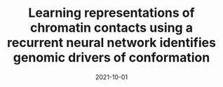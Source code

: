 ---
title: "Learning representations of chromatin contacts using a recurrent neural network identifies genomic drivers of conformation"
collection: publications
status: published
permalink: /publications/hiclstm
excerpt: 'Despite the availability of chromatin conformation capture experiments, discerning the relationship between the 1D genome and 3D conformation remains a challenge, which limits our understanding of their affect on gene expression and disease. We propose Hi-C-LSTM, a method that produces low-dimensional latent representations that summarize intra-chromosomal Hi-C contacts via a recurrent long short-term memory neural network model. We find that these representations contain all the information needed to recreate the observed Hi-C matrix with high accuracy, outperforming existing methods. These representations enable the identification of a variety of conformation-defining genomic elements, including nuclear compartments and conformation-related transcription factors. They furthermore enable in-silico perturbation experiments that measure the influence of cis-regulatory elements on conformation.'
date: 2021-10-01
venue: 'Nature Communications'
paperurl: 'https://www.nature.com/articles/s41467-022-31337-w'
citation: 'Dsouza, K. B., Maslova, A., Al-Jibury, E., Merkenschlager, M., Bhargava, V. K., & Libbrecht, M. W. (2022). Learning representations of chromatin contacts using a recurrent neural network identifies genomic drivers of conformation. Nature Communications, 13(1), 1-19.'
---